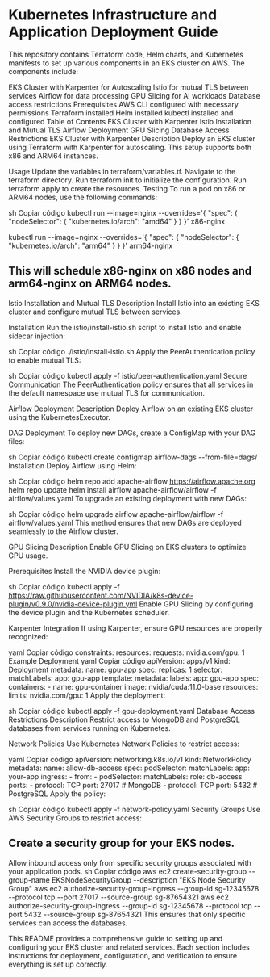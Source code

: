 # Kubernetes Infrastructure and Application Deployment Guide
This repository contains Terraform code, Helm charts, and Kubernetes manifests to set up various components in an EKS cluster on AWS. The components include:

EKS Cluster with Karpenter for Autoscaling
Istio for mutual TLS between services
Airflow for data processing
GPU Slicing for AI workloads
Database access restrictions
Prerequisites
AWS CLI configured with necessary permissions
Terraform installed
Helm installed
kubectl installed and configured
Table of Contents
EKS Cluster with Karpenter
Istio Installation and Mutual TLS
Airflow Deployment
GPU Slicing
Database Access Restrictions
EKS Cluster with Karpenter
Description
Deploy an EKS cluster using Terraform with Karpenter for autoscaling. This setup supports both x86 and ARM64 instances.

Usage
Update the variables in terraform/variables.tf.
Navigate to the terraform directory.
Run terraform init to initialize the configuration.
Run terraform apply to create the resources.
Testing
To run a pod on x86 or ARM64 nodes, use the following commands:

sh
Copiar código
kubectl run --image=nginx --overrides='{
  "spec": {
    "nodeSelector": {
      "kubernetes.io/arch": "amd64"
    }
  }
}' x86-nginx

kubectl run --image=nginx --overrides='{
  "spec": {
    "nodeSelector": {
      "kubernetes.io/arch": "arm64"
    }
  }
}' arm64-nginx
## This will schedule x86-nginx on x86 nodes and arm64-nginx on ARM64 nodes.

Istio Installation and Mutual TLS
Description
Install Istio into an existing EKS cluster and configure mutual TLS between services.

Installation
Run the istio/install-istio.sh script to install Istio and enable sidecar injection:

sh
Copiar código
./istio/install-istio.sh
Apply the PeerAuthentication policy to enable mutual TLS:

sh
Copiar código
kubectl apply -f istio/peer-authentication.yaml
Secure Communication
The PeerAuthentication policy ensures that all services in the default namespace use mutual TLS for communication.

Airflow Deployment
Description
Deploy Airflow on an existing EKS cluster using the KubernetesExecutor.

DAG Deployment
To deploy new DAGs, create a ConfigMap with your DAG files:

sh
Copiar código
kubectl create configmap airflow-dags --from-file=dags/
Installation
Deploy Airflow using Helm:

sh
Copiar código
helm repo add apache-airflow https://airflow.apache.org
helm repo update
helm install airflow apache-airflow/airflow -f airflow/values.yaml
To upgrade an existing deployment with new DAGs:

sh
Copiar código
helm upgrade airflow apache-airflow/airflow -f airflow/values.yaml
This method ensures that new DAGs are deployed seamlessly to the Airflow cluster.

GPU Slicing
Description
Enable GPU Slicing on EKS clusters to optimize GPU usage.

Prerequisites
Install the NVIDIA device plugin:

sh
Copiar código
kubectl apply -f https://raw.githubusercontent.com/NVIDIA/k8s-device-plugin/v0.9.0/nvidia-device-plugin.yml
Enable GPU Slicing by configuring the device plugin and the Kubernetes scheduler.

Karpenter Integration
If using Karpenter, ensure GPU resources are properly recognized:

yaml
Copiar código
constraints:
  resources:
    requests:
      nvidia.com/gpu: 1
Example Deployment
yaml
Copiar código
apiVersion: apps/v1
kind: Deployment
metadata:
  name: gpu-app
spec:
  replicas: 1
  selector:
    matchLabels:
      app: gpu-app
  template:
    metadata:
      labels:
        app: gpu-app
    spec:
      containers:
      - name: gpu-container
        image: nvidia/cuda:11.0-base
        resources:
          limits:
            nvidia.com/gpu: 1
Apply the deployment:

sh
Copiar código
kubectl apply -f gpu-deployment.yaml
Database Access Restrictions
Description
Restrict access to MongoDB and PostgreSQL databases from services running on Kubernetes.

Network Policies
Use Kubernetes Network Policies to restrict access:

yaml
Copiar código
apiVersion: networking.k8s.io/v1
kind: NetworkPolicy
metadata:
  name: allow-db-access
spec:
  podSelector:
    matchLabels:
      app: your-app
  ingress:
    - from:
        - podSelector:
            matchLabels:
              role: db-access
      ports:
        - protocol: TCP
          port: 27017  # MongoDB
        - protocol: TCP
          port: 5432  # PostgreSQL
Apply the policy:

sh
Copiar código
kubectl apply -f network-policy.yaml
Security Groups
Use AWS Security Groups to restrict access:

## Create a security group for your EKS nodes.
Allow inbound access only from specific security groups associated with your application pods.
sh
Copiar código
aws ec2 create-security-group --group-name EKSNodeSecurityGroup --description "EKS Node Security Group"
aws ec2 authorize-security-group-ingress --group-id sg-12345678 --protocol tcp --port 27017 --source-group sg-87654321
aws ec2 authorize-security-group-ingress --group-id sg-12345678 --protocol tcp --port 5432 --source-group sg-87654321
This ensures that only specific services can access the databases.

This README provides a comprehensive guide to setting up and configuring your EKS cluster and related services. Each section includes instructions for deployment, configuration, and verification to ensure everything is set up correctly.






